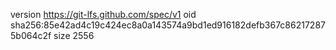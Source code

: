 version https://git-lfs.github.com/spec/v1
oid sha256:85e42ad4c19c424ec8a0a143574a9bd1ed916182defb367c862172875b064c2f
size 2556
